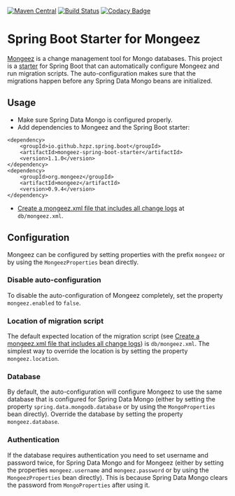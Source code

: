 [![Maven Central](https://img.shields.io/maven-central/v/io.github.hzpz.spring.boot/mongeez-spring-boot-starter.svg)](http://search.maven.org/#artifactdetails|io.github.hzpz.spring.boot|mongeez-spring-boot-starter|1.1.0|jar)
[![Build Status](https://travis-ci.org/hzpz/mongeez-spring-boot-starter.svg?branch=master)](https://travis-ci.org/hzpz/mongeez-spring-boot-starter)
[![Codacy Badge](https://api.codacy.com/project/badge/grade/e518c6a5031143fda2a6348fb90bfe55)](https://www.codacy.com/app/mailantimo/mongeez-spring-boot-starter)

# Spring Boot Starter for Mongeez
[Mongeez][mongeez] is a change management tool for Mongo databases. 
This project is a [starter][spring-boot-starter] for Spring Boot that can automatically configure Mongeez and run migration scripts.
The auto-configuration makes sure that the migrations happen before any Spring Data Mongo beans are initialized.

## Usage
 * Make sure Spring Data Mongo is configured properly. 
 * Add dependencies to Mongeez and the Spring Boot starter:

<!-- -->
    <dependency>
        <groupId>io.github.hzpz.spring.boot</groupId>
        <artifactId>mongeez-spring-boot-starter</artifactId>
        <version>1.1.0</version>
    </dependency>
    <dependency>
        <groupId>org.mongeez</groupId>
        <artifactId>mongeez</artifactId>
        <version>0.9.4</version>
    </dependency>

 * [Create a mongeez.xml file that includes all change logs][mongeez.xml] at `db/mongeez.xml`.
 
## Configuration
Mongeez can be configured by setting properties with the prefix `mongeez` or by using the `MongeezProperties` bean directly.

### Disable auto-configuration
To disable the auto-configuration of Mongeez completely, set the property `mongeez.enabled` to `false`.

### Location of migration script
The default expected location of the migration script (see [Create a mongeez.xml file that includes all change logs][mongeez.xml])
is `db/mongeez.xml`. The simplest way to override the location is by setting the property `mongeez.location`.

### Database
By default, the auto-configuration will configure Mongeez to use the same database that is configured for Spring Data Mongo
(either by setting the property `spring.data.mongodb.database` or by using the `MongoProperties` bean directly). Override 
the database by setting the property `mongeez.database`.

### Authentication
If the database requires authentication you need to set username and password twice, for Spring Data Mongo and for Mongeez
(either by setting the properties `mongeez.username` and `mongeez.password` or by using the `MongeezProperties` bean directly).
This is because Spring Data Mongo clears the password from `MongoProperties` after using it.

[mongeez]: https://github.com/mongeez/mongeez
[mongeez.xml]: https://github.com/mongeez/mongeez/wiki/How-to-use-mongeez#create-a-mongeezxml-file-that-include-all-change-logs
[spring-boot-starter]: http://docs.spring.io/spring-boot/docs/current/reference/htmlsingle/#using-boot-starter-poms
